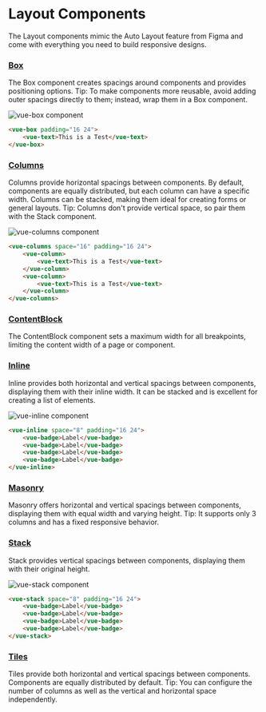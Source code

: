 # Layout Components
The Layout components mimic the Auto Layout feature from Figma and come with everything you need
to build responsive designs.

### [Box](https://vuesion.herokuapp.com/storybook/?path=/story/foundation-layout--box)
The Box component creates spacings around components and provides positioning options.
Tip: To make components more reusable, avoid adding outer spacings directly to them; instead, 
wrap them in a Box component.

<img :src="$withBase('/v5/vue-box.png')" alt="vue-box component">

```html
<vue-box padding="16 24">
    <vue-text>This is a Test</vue-text>
</vue-box>
```

### [Columns](https://vuesion.herokuapp.com/storybook/?path=/story/foundation-layout--columns)
Columns provide horizontal spacings between components. 
By default, components are equally distributed, but each column can have a specific width. 
Columns can be stacked, making them ideal for creating forms or general layouts. 
Tip: Columns don't provide vertical space, so pair them with the Stack component.

<img :src="$withBase('/v5/vue-columns.png')" alt="vue-columns component">

```html
<vue-columns space="16" padding="16 24">
    <vue-column>
        <vue-text>This is a Test</vue-text>
    </vue-column>
    <vue-column>
        <vue-text>This is a Test</vue-text>
    </vue-column>
</vue-columns>
```

### [ContentBlock](https://vuesion.herokuapp.com/storybook/?path=/story/foundation-layout--content-block)
The ContentBlock component sets a maximum width for all breakpoints, 
limiting the content width of a page or component.

### [Inline](https://vuesion.herokuapp.com/storybook/?path=/story/foundation-layout--inline)
Inline provides both horizontal and vertical spacings between components, 
displaying them with their inline width. It can be stacked and is excellent for creating a list of elements.

<img :src="$withBase('/v5/vue-inline.png')" alt="vue-inline component">

```html
<vue-inline space="8" padding="16 24">
    <vue-badge>Label</vue-badge>
    <vue-badge>Label</vue-badge>
    <vue-badge>Label</vue-badge>
    <vue-badge>Label</vue-badge>
</vue-inline>
```

### [Masonry](https://vuesion.herokuapp.com/storybook/?path=/story/foundation-layout--masonry)
Masonry offers horizontal and vertical spacings between components, 
displaying them with equal width and varying height. 
Tip: It supports only 3 columns and has a fixed responsive behavior.

### [Stack](https://vuesion.herokuapp.com/storybook/?path=/story/foundation-layout--stack)
Stack provides vertical spacings between components, displaying them with their original height.

<img :src="$withBase('/v5/vue-stack.png')" alt="vue-stack component">

```html
<vue-stack space="8" padding="16 24">
    <vue-badge>Label</vue-badge>
    <vue-badge>Label</vue-badge>
    <vue-badge>Label</vue-badge>
    <vue-badge>Label</vue-badge>
</vue-stack>
```

### [Tiles](https://vuesion.herokuapp.com/storybook/?path=/story/foundation-layout--tiles)
Tiles provide both horizontal and vertical spacings between components. 
Components are equally distributed by default. 
Tip: You can configure the number of columns as well as the vertical and horizontal space independently.
